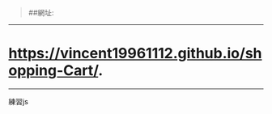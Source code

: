 >##網址:
-------------------------------------------------
# https://vincent19961112.github.io/shopping-Cart/.
-------------------------------------------------
  練習js
